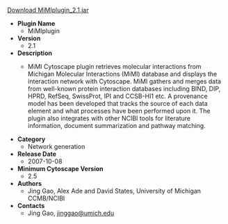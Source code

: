 <a href="MiMIplugin_2.1.jar">Download MiMIplugin_2.1.jar</a>

* __Plugin Name__
  * MiMIplugin
* __Version__
  * 2.1
* __Description__
  * <p>MiMI Cytoscape plugin retrieves molecular interactions from Michigan Molecular Interactions (MiMI) database and displays the interaction network with Cytoscape. MiMI gathers and merges data from well-known protein interaction databases including BIND, DIP, HPRD, RefSeq, SwissProt, IPI and CCSB-HI1 etc. A provenance model has been developed that tracks the source of each data element and what processes have been performed upon it. The plugin also integrates with other NCIBI tools for literature information, document summarization and pathway matching.</p>
* __Category__
  * Network generation
* __Release Date__
  * 2007-10-08
* __Minimum Cytoscape Version__
  * 2.5
* __Authors__
  * Jing Gao, Alex Ade and David States, University of Michigan CCMB/NCIBI
* __Contacts__
  * Jing Gao, jinggao@umich.edu
